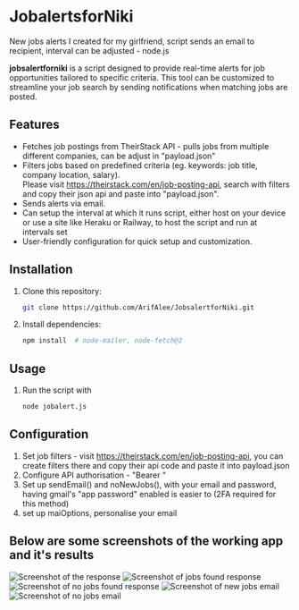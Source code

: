# JobalertsforNiki
New jobs alerts I created for my girlfriend, script sends an email to recipient, interval can be adjusted - node.js

**jobsalertforniki** is a script designed to provide real-time alerts for job opportunities tailored to specific criteria. This tool can be customized to streamline your job search by sending notifications when matching jobs are posted.

## Features
- Fetches job postings from TheirStack API - pulls jobs from multiple different companies, can be adjust in "payload.json"
- Filters jobs based on predefined criteria (eg. keywords: job title, company location, salary). <br> Please visit https://theirstack.com/en/job-posting-api, search with filters and copy their json api and paste into "payload.json".
- Sends alerts via email.
- Can setup the interval at which it runs script, either host on your device or use a site like Heraku or Railway, to host the script and run at intervals set
- User-friendly configuration for quick setup and customization.

## Installation
1. Clone this repository:
   ```bash
   git clone https://github.com/ArifAlee/JobsalertforNiki.git
   
2. Install dependencies:
   ```bash
   npm install  # node-mailer, node-fetch@2

## Usage
1. Run the script with
   ```bash
   node jobalert.js

## Configuration
1. Set job filters - visit https://theirstack.com/en/job-posting-api, you can create filters there and copy their api code and paste it into payload.json
2. Configure API authorisation - "Bearer <your token>"
3. Set up sendEmail() and noNewJobs(), with your email and password, having gmail's "app password" enabled is easier to (2FA required for this method)
4. set up maiOptions, personalise your email

## Below are some screenshots of the working app and it's results

![Screenshot of the response](Screenshots/response-example.PNG)
![Screenshot of jobs found response](Screenshots/jobsfound.PNG) 
![Screenshot of no jobs found response](Screenshots/nonewjob.PNG)
![Screenshot of new jobs email](Screenshots/newjobs-email.PNG)
![Screenshot of no jobs email](Screenshots/nojobs-email.PNG)






